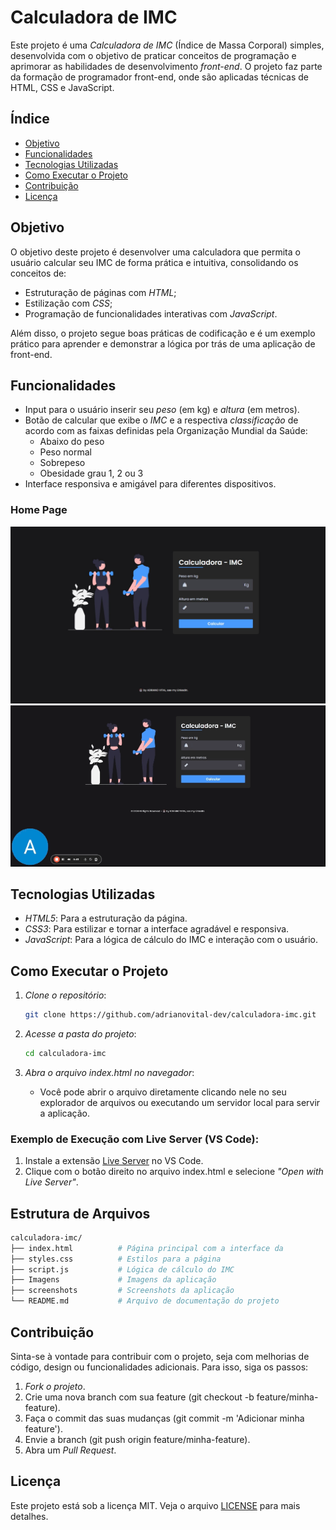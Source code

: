 # Calculadora de IMC

Este projeto é uma *Calculadora de IMC* (Índice de Massa Corporal) simples, desenvolvida com o objetivo de praticar conceitos de programação e aprimorar as habilidades de desenvolvimento *front-end*. O projeto faz parte da formação de programador front-end, onde são aplicadas técnicas de HTML, CSS e JavaScript.


## Índice

- [Objetivo](#objetivo)
- [Funcionalidades](#funcionalidades)
- [Tecnologias Utilizadas](#tecnologias-utilizadas)
- [Como Executar o Projeto](#como-executar-o-projeto)
- [Contribuição](#contribuição)
- [Licença](#licença)

## Objetivo

O objetivo deste projeto é desenvolver uma calculadora que permita o usuário calcular seu IMC de forma prática e intuitiva, consolidando os conceitos de:
- Estruturação de páginas com *HTML*;
- Estilização com *CSS*;
- Programação de funcionalidades interativas com *JavaScript*.

Além disso, o projeto segue boas práticas de codificação e é um exemplo prático para aprender e demonstrar a lógica por trás de uma aplicação de front-end.

## Funcionalidades

- Input para o usuário inserir seu *peso* (em kg) e *altura* (em metros).
- Botão de calcular que exibe o *IMC* e a respectiva *classificação* de acordo com as faixas definidas pela Organização Mundial da Saúde:
  - Abaixo do peso
  - Peso normal
  - Sobrepeso
  - Obesidade grau 1, 2 ou 3
- Interface responsiva e amigável para diferentes dispositivos.

### Home Page  
  
![Página Inicial](./assets/screenshots/Home%20Page.jpg)
![Página em ação](assets/screenshots/Calculadora%20IMC.gif)  

## Tecnologias Utilizadas

- *HTML5*: Para a estruturação da página.
- *CSS3*: Para estilizar e tornar a interface agradável e responsiva.
- *JavaScript*: Para a lógica de cálculo do IMC e interação com o usuário.

## Como Executar o Projeto

1. *Clone o repositório*:
   ```bash
   git clone https://github.com/adrianovital-dev/calculadora-imc.git
   ```

2. *Acesse a pasta do projeto*:
   ```bash
   cd calculadora-imc
   ```

3. *Abra o arquivo index.html no navegador*:
   - Você pode abrir o arquivo diretamente clicando nele no seu explorador de arquivos ou executando um servidor local para servir a aplicação.

### Exemplo de Execução com Live Server (VS Code):
1. Instale a extensão [Live Server](https://marketplace.visualstudio.com/items?itemName=ritwickdey.LiveServer) no VS Code.
2. Clique com o botão direito no arquivo index.html e selecione *"Open with Live Server"*.

## Estrutura de Arquivos

  ```bash
calculadora-imc/
├── index.html          # Página principal com a interface da 
├── styles.css          # Estilos para a página
├── script.js           # Lógica de cálculo do IMC
├── Imagens             # Imagens da aplicação
├── screenshots         # Screenshots da aplicação
└── README.md           # Arquivo de documentação do projeto
```

## Contribuição

Sinta-se à vontade para contribuir com o projeto, seja com melhorias de código, design ou funcionalidades adicionais. Para isso, siga os passos:

1. *Fork o projeto*.
2. Crie uma nova branch com sua feature (git checkout -b feature/minha-feature).
3. Faça o commit das suas mudanças (git commit -m 'Adicionar minha feature').
4. Envie a branch (git push origin feature/minha-feature).
5. Abra um *Pull Request*.

## Licença

Este projeto está sob a licença MIT. Veja o arquivo [LICENSE](LICENSE) para mais detalhes.